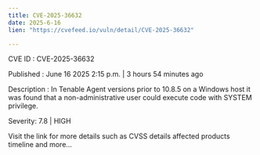 ```yaml
---
title: CVE-2025-36632
date: 2025-6-16
lien: "https://cvefeed.io/vuln/detail/CVE-2025-36632"

---
```


CVE ID : CVE-2025-36632

Published :  June 16
2025
2:15 p.m. | 3 hours
54 minutes ago

Description : In Tenable Agent versions prior to 10.8.5 on a Windows host
it was found that a non-administrative user could execute code with SYSTEM privilege.

Severity: 7.8 | HIGH

Visit the link for more details
such as CVSS details
affected products
timeline
and more...
